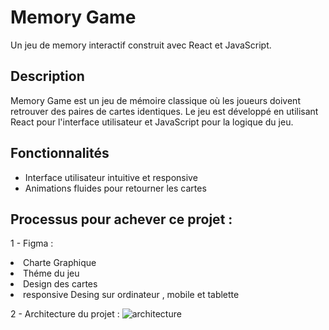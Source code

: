 # Memory Game

Un jeu de memory interactif construit avec React et JavaScript.



##  Description

Memory Game est un jeu de mémoire classique où les joueurs doivent retrouver des paires de cartes identiques. Le jeu est développé en utilisant React pour l'interface utilisateur et JavaScript pour la logique du jeu.

##  Fonctionnalités

- Interface utilisateur intuitive et responsive
- Animations fluides pour retourner les cartes


## Processus pour achever ce projet :

1 - Figma :
    <li> Charte Graphique</li>
        <li> Théme du jeu</li>
            <li> Design des cartes</li>
                <li>responsive Desing sur ordinateur , mobile et tablette </li>

2 - Architecture du projet :
<img src="./src/assets/img/architecture.png" alt="architecture">

        


